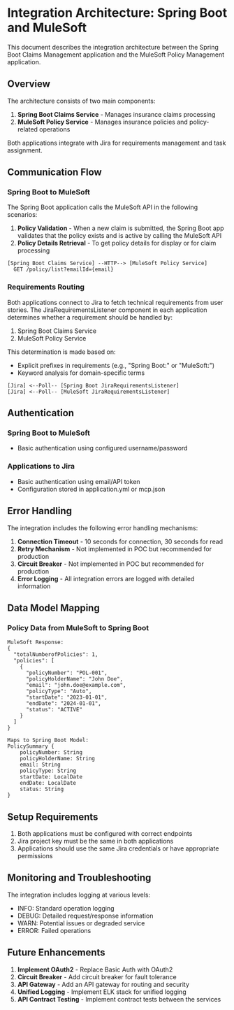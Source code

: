 # Integration Architecture: Spring Boot and MuleSoft

This document describes the integration architecture between the Spring Boot Claims Management application and the MuleSoft Policy Management application.

## Overview

The architecture consists of two main components:

1. **Spring Boot Claims Service** - Manages insurance claims processing
2. **MuleSoft Policy Service** - Manages insurance policies and policy-related operations

Both applications integrate with Jira for requirements management and task assignment.

## Communication Flow

### Spring Boot to MuleSoft

The Spring Boot application calls the MuleSoft API in the following scenarios:

1. **Policy Validation** - When a new claim is submitted, the Spring Boot app validates that the policy exists and is active by calling the MuleSoft API
2. **Policy Details Retrieval** - To get policy details for display or for claim processing

```
[Spring Boot Claims Service] --HTTP--> [MuleSoft Policy Service]
  GET /policy/list?emailId={email}
```

### Requirements Routing

Both applications connect to Jira to fetch technical requirements from user stories. The JiraRequirementsListener component in each application determines whether a requirement should be handled by:

1. Spring Boot Claims Service
2. MuleSoft Policy Service

This determination is made based on:
- Explicit prefixes in requirements (e.g., "Spring Boot:" or "MuleSoft:")
- Keyword analysis for domain-specific terms

```
[Jira] <--Poll-- [Spring Boot JiraRequirementsListener]
[Jira] <--Poll-- [MuleSoft JiraRequirementsListener]
```

## Authentication

### Spring Boot to MuleSoft
- Basic authentication using configured username/password

### Applications to Jira
- Basic authentication using email/API token
- Configuration stored in application.yml or mcp.json

## Error Handling

The integration includes the following error handling mechanisms:

1. **Connection Timeout** - 10 seconds for connection, 30 seconds for read
2. **Retry Mechanism** - Not implemented in POC but recommended for production
3. **Circuit Breaker** - Not implemented in POC but recommended for production
4. **Error Logging** - All integration errors are logged with detailed information

## Data Model Mapping

### Policy Data from MuleSoft to Spring Boot

```
MuleSoft Response:
{
  "totalNumberofPolicies": 1,
  "policies": [
    {
      "policyNumber": "POL-001",
      "policyHolderName": "John Doe",
      "email": "john.doe@example.com",
      "policyType": "Auto",
      "startDate": "2023-01-01",
      "endDate": "2024-01-01",
      "status": "ACTIVE"
    }
  ]
}

Maps to Spring Boot Model:
PolicySummary {
    policyNumber: String
    policyHolderName: String
    email: String
    policyType: String
    startDate: LocalDate
    endDate: LocalDate
    status: String
}
```

## Setup Requirements

1. Both applications must be configured with correct endpoints
2. Jira project key must be the same in both applications
3. Applications should use the same Jira credentials or have appropriate permissions

## Monitoring and Troubleshooting

The integration includes logging at various levels:

- INFO: Standard operation logging
- DEBUG: Detailed request/response information
- WARN: Potential issues or degraded service
- ERROR: Failed operations

## Future Enhancements

1. **Implement OAuth2** - Replace Basic Auth with OAuth2
2. **Circuit Breaker** - Add circuit breaker for fault tolerance
3. **API Gateway** - Add an API gateway for routing and security
4. **Unified Logging** - Implement ELK stack for unified logging
5. **API Contract Testing** - Implement contract tests between the services
